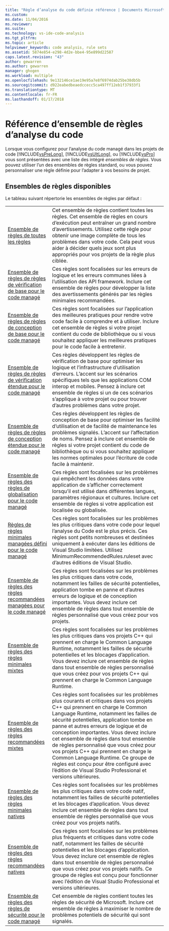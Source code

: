 ```yaml
---
title: "Règle d’analyse du code définie référence | Documents Microsoft"
ms.custom: 
ms.date: 11/04/2016
ms.reviewer: 
ms.suite: 
ms.technology: vs-ide-code-analysis
ms.tgt_pltfrm: 
ms.topic: article
helpviewer_keywords: code analysis, rule sets
ms.assetid: 5874e854-e298-4d2e-bbe4-95e899d22587
caps.latest.revision: "43"
author: gewarren
ms.author: gewarren
manager: ghogen
ms.workload: multiple
ms.openlocfilehash: 9e132146ce1ae19e95a7e8f6974dab25be38db5b
ms.sourcegitcommit: d922eabedbeaedccecc5ca497ff12eb1f37933f1
ms.translationtype: MT
ms.contentlocale: fr-FR
ms.lasthandoff: 01/17/2018
---
```

# <a name="code-analysis-rule-set-reference"></a>Référence d’ensemble de règles d’analyse du code
Lorsque vous configurez pour l’analyse du code managé dans les projets de code [!INCLUDE[vsPreLong](../code-quality/includes/vsprelong_md.md)], [!INCLUDE[vsUltLong](../code-quality/includes/vsultlong_md.md)], ou [!INCLUDE[vsPro](../code-quality/includes/vspro_md.md)] vous sont présentées avec une liste des intégré *ensembles de règles*. Vous pouvez utiliser l’un des ensembles de règles standard, ou vous pouvez personnaliser une règle définie pour l’adapter à vos besoins de projet.  
  
## <a name="available-rule-sets"></a>Ensembles de règles disponibles  
 Le tableau suivant répertorie les ensembles de règles par défaut :  
  
|||  
|-|-|  
|[Ensemble de règles de toutes les règles](../code-quality/all-rules-rule-set.md)|Cet ensemble de règles contient toutes les règles. Cet ensemble de règles en cours d’exécution peut entraîner un grand nombre d’avertissements. Utilisez cette règle pour obtenir une image complète de tous les problèmes dans votre code. Cela peut vous aider à décider quels jeux sont plus appropriés pour vos projets de la règle plus ciblée.|  
|[Ensemble de règles de règles de vérification de base pour le code managé](../code-quality/basic-correctness-rules-rule-set-for-managed-code.md)|Ces règles sont focalisées sur les erreurs de logique et les erreurs communes liées à l’utilisation des API framework. Inclure cet ensemble de règles pour développer la liste des avertissements générés par les règles minimales recommandées.|  
|[Ensemble de règles de règles de conception de base pour le code managé](../code-quality/basic-design-guideline-rules-rule-set-for-managed-code.md)|Ces règles sont focalisées sur l’application des meilleures pratiques pour rendre votre code facile à comprendre et à utiliser. Inclure cet ensemble de règles si votre projet contient du code de bibliothèque ou si vous souhaitez appliquer les meilleures pratiques pour le code facile à entretenir.|  
|[Ensemble de règles de règles de vérification étendue pour le code managé](../code-quality/extended-correctness-rules-rule-set-for-managed-code.md)|Ces règles développent les règles de vérification de base pour optimiser les logique et l’infrastructure d’utilisation d’erreurs. L’accent sur les scénarios spécifiques tels que les applications COM interop et mobiles. Pensez à inclure cet ensemble de règles si un de ces scénarios s’applique à votre projet ou pour trouver d’autres problèmes dans votre projet.|  
|[Ensemble de règles de règles de conception étendue pour le code managé](../code-quality/extended-design-guidelines-rules-rule-set-for-managed-code.md)|Ces règles développent les règles de conception de base pour optimiser les facilité d’utilisation et de facilité de maintenance les problèmes signalés. L’accent sur l’affectation de noms. Pensez à inclure cet ensemble de règles si votre projet contient du code de bibliothèque ou si vous souhaitez appliquer les normes optimales pour l’écriture de code facile à maintenir.|  
|[Ensemble de règles des règles de globalisation pour le code managé](../code-quality/globalization-rules-rule-set-for-managed-code.md)|Ces règles sont focalisées sur les problèmes qui empêchent les données dans votre application de s’afficher correctement lorsqu’il est utilisé dans différentes langues, paramètres régionaux et cultures. Inclure cet ensemble de règles si votre application est localisée ou globalisée.|  
|[Règles de règles minimales managées défini pour le code managé](../code-quality/managed-minimun-rules-rule-set-for-managed-code.md)|Ces règles sont focalisées sur les problèmes les plus critiques dans votre code pour lequel l’analyse du Code est le plus précis.  Ces règles sont petits nombreuses et destinées uniquement à exécuter dans les éditions de Visual Studio limitées.  Utilisez MinimumRecommendedRules.ruleset avec d’autres éditions de Visual Studio.|  
|[Ensemble de règles des règles recommandées managées pour le code managé](../code-quality/managed-recommended-rules-rule-set-for-managed-code.md)|Ces règles sont focalisées sur les problèmes les plus critiques dans votre code, notamment les failles de sécurité potentielles, application tombe en panne et d’autres erreurs de logique et de conception importantes. Vous devez inclure cet ensemble de règles dans tout ensemble de règles personnalisé que vous créez pour vos projets.|  
|[Ensemble de règles des règles minimales mixtes](../code-quality/mixed-minimum-rules-rule-set.md)|Ces règles sont focalisées sur les problèmes les plus critiques dans vos projets C++ qui prennent en charge le Common Language Runtime, notamment les failles de sécurité potentielles et les blocages d’application. Vous devez inclure cet ensemble de règles dans tout ensemble de règles personnalisé que vous créez pour vos projets C++ qui prennent en charge le Common Language Runtime.|  
|[Ensemble de règles des règles recommandées mixtes](../code-quality/mixed-recommended-rules-rule-set.md)|Ces règles sont focalisées sur les problèmes plus courants et critiques dans vos projets C++ qui prennent en charge le Common Language Runtime, notamment les failles de sécurité potentielles, application tombe en panne et autres erreurs de logique et de conception importantes. Vous devez inclure cet ensemble de règles dans tout ensemble de règles personnalisé que vous créez pour vos projets C++ qui prennent en charge le Common Language Runtime.  Ce groupe de règles est conçu pour être configuré avec l’édition de Visual Studio Professional et versions ultérieures.|  
|[Ensemble de règles des règles minimales natives](../code-quality/native-minimum-rules-rule-set.md)|Ces règles sont focalisées sur les problèmes les plus critiques dans votre code natif, notamment les failles de sécurité potentielles et les blocages d’application. Vous devez inclure cet ensemble de règles dans tout ensemble de règles personnalisé que vous créez pour vos projets natifs.|  
|[Ensemble de règles des règles recommandées natives](../code-quality/native-recommended-rules-rule-set.md)|Ces règles sont focalisées sur les problèmes plus fréquents et critiques dans votre code natif, notamment les failles de sécurité potentielles et les blocages d’application.  Vous devez inclure cet ensemble de règles dans tout ensemble de règles personnalisé que vous créez pour vos projets natifs.  Ce groupe de règles est conçu pour fonctionner avec l’édition de Visual Studio Professional et versions ultérieures.|  
|[Ensemble de règles des règles de sécurité pour le code managé](../code-quality/security-rules-rule-set-for-managed-code.md)|Cet ensemble de règles contient toutes les règles de sécurité de Microsoft. Inclure cet ensemble de règles à maximiser le nombre de problèmes potentiels de sécurité qui sont signalés.|
